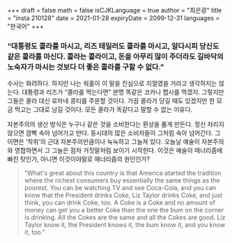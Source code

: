 +++
draft = false
math = false
isCJKLanguage = true
author = "최은광"
title = "insta 210128"
date = 2021-01-28
expiryDate = 2099-12-31
languages = "한국어"
+++

<h3>“대통령도 콜라를 마시고, 리즈 테일러도 콜라를 마시고, 알다시피 당신도 같은 콜라를 마신다. 콜라는 콜라이고, 돈을 아무리 많이 주더라도 길바닥의 노숙자가 마시는 것보다 더 좋은 콜라를 구할 수 없다.”</h3>

수사는 화려하다. 하지만 나는 워홀이 이 말을 진심으로 지껄였을 거라고 생각하지는 않는다. 대통령과 리즈가 “콜라를 먹는다면” 분명 똑같은 코카나 펩시를 먹겠지. 그렇지만 그들은 콜라 대신 로마네 콩티를 주문할 것이다. 가끔 콜라가 당길 때도 있겠지만 한 모금 먹고는 그대로 남길 것이다. 모든 콜라가 똑같다고 말할 수 없는 이유다.

자본주의의 생산 방식은 누구나 같은 것을 소비한다는 환상을 품게 만든다. 정신 차리지 않으면 깜빡 속아 넘어가고 만다. 동시대의 많은 소비자들이 그처럼 속아 넘어간다. 그 이면은 ‘착취’의 근대 자본주의만큼이나 눅눅하고 그늘져 있다. 오늘날 예술이 자본주의와 영합하면서 그 그늘은 점차 거짓말처럼 보이기 시작한다. 이것은 예술이 매너리즘에 빠진 탓인가, 아니면 이것이야말로 매너리즘의 원인인가?

<blockquote>
“What's great about this country is that America atarted the tradition where the richest consumers buy essentially the same things as the poorest. You can be watching TV and see Coca-Cola, and you can know that the President drinks Coke, Liz Taylor drinks Coke, and just think, you can drink Coke, too. A Coke is a Coke and no amount of money can get you a better Coke than the one the bum on the corner is drinking. AII the Cokes are the same and all the Cokes are good. Liz Taylor know it, the President knows it, the bum know it, and you know it, too.”
</blockquote>
